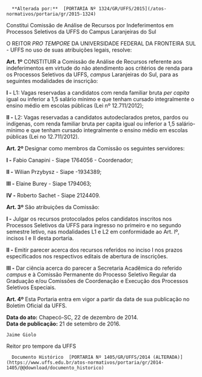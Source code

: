       **Alterada por:**  [PORTARIA Nº 1324/GR/UFFS/2015](/atos-normativos/portaria/gr/2015-1324) 

   Constitui Comissão de Análise de Recursos por Indeferimentos em Processos Seletivos da UFFS do Campus Laranjeiras do Sul  

O REITOR *PRO TEMPORE* DA UNIVERSIDADE FEDERAL DA FRONTEIRA SUL - UFFS no uso de suas atribuições legais, resolve:

 **Art. 1º** CONSTITUIR a Comissão de Análise de Recursos referente aos indeferimentos em virtude do não atendimento aos critérios de renda para os Processos Seletivos da UFFS, *campus* Laranjeiras do Sul, para as seguintes modalidades de inscrição:

 **I -** L1: Vagas reservadas a candidatos com renda familiar bruta *per capita* igual ou inferior a 1,5 salário mínimo e que tenham cursado integralmente o ensino médio em escolas públicas (Lei nº 12.711/2012);

 **II -** L2: Vagas reservadas a candidatos autodeclarados pretos, pardos ou indígenas, com renda familiar bruta per capita igual ou inferior a 1,5 salário-mínimo e que tenham cursado integralmente o ensino médio em escolas públicas (Lei no 12.711/2012).

 **Art. 2º** Designar como membros da Comissão os seguintes servidores:

 **I -** Fabio Canapini - Siape 1764056 - Coordenador;

 **II -** Wilian Przybysz - Siape -1934389;

 **III -** Elaine Burey - Siape 1794063;

 **IV -** Roberto Sachet - Siape 2124409.

 **Art. 3º** São atribuições da Comissão:

 **I -** Julgar os recursos protocolados pelos candidatos inscritos nos Processos Seletivos da UFFS para ingresso no primeiro e no segundo semestre letivo, nas modalidades L1 e L2 em conformidade ao Art. lº, incisos I e II desta portaria.

 **II -** Emitir parecer acerca dos recursos referidos no inciso I nos prazos especificados nos respectivos editais de abertura de inscrições.

 **III -** Dar ciência acerca do parecer a Secretaria Acadêmica do referido *campus* e à Comissão Permanente do Processo Seletivo Regular da Graduação e/ou Comissões de Coordenação e Execução dos Processos Seletivos Especiais.

 **Art. 4º** Esta Portaria entra em vigor a partir da data de sua publicação no Boletim Oficial da UFFS.

  

   **Data do ato:** Chapecó-SC, 22 de dezembro de 2014.   
 **Data de publicação:**  21 de setembro de 2016. 

    Jaime Giolo   
 Reitor pro tempore da UFFS 

      Documento Histórico  [PORTARIA Nº 1405/GR/UFFS/2014 (ALTERADA)](https://www.uffs.edu.br/atos-normativos/portaria/gr/2014-1405/@@download/documento_historico)     
      